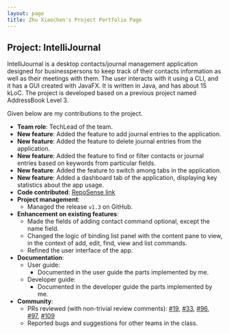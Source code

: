 ```yaml
---
layout: page
title: Zhu Xiaochen's Project Portfolio Page
---
```


## Project: IntelliJournal

IntelliJournal is a desktop contacts/journal management application designed for
businesspersons to keep track of their contacts information as well as their meetings
with them. The user interacts with it using a CLI, and it has a GUI created with
JavaFX. It is written in Java, and has about 15 kLoC. The project is developed based
on a previous project named AddressBook Level 3.

Given below are my contributions to the project.

* **Team role**: TechLead of the team.
* **New feature**: Added the feature to add journal entries to the application.
* **New feature**: Added the feature to delete journal entries from the application.
* **New feature**: Added the feature to find or filter contacts or journal entries
based on keywords from particular fields.
* **New feature**: Added the feature to switch among tabs in the application.
* **New feature**: Added a dashboard tab of the application, displaying key
statistics about the app usage.
* **Code contributed**: [RepoSense link](https://nus-cs2103-ay2021s1.github.io/tp-dashboard/#breakdown=true&search=w17-4&sort=groupTitle&sortWithin=title&since=2020-08-14&timeframe=commit&mergegroup=&groupSelect=groupByRepos&checkedFileTypes=docs~functional-code~test-code~other&tabOpen=true&tabType=authorship&tabAuthor=zhXchD&tabRepo=AY2021S1-CS2103T-W17-4%2Ftp%5Bmaster%5D&authorshipIsMergeGroup=false&authorshipFileTypes=docs~functional-code~test-code~other)
* **Project management**:
  * Managed the release `v1.3` on GitHub.
* **Enhancement on existing features**:
  * Made the fields of adding contact command optional, except the name field.
  * Changed the logic of binding list panel with the content pane to view, in the
  context of add, edit, find, view and list commands.
  * Refined the user interface of the app.
* **Documentation**:
  * User guide:
    * Documented in the user guide the parts implemented by me.
  * Developer guide:
    * Documented in the developer guide the parts implemented by me.
* **Community**:
  * PRs reviewed (with non-trivial review comments):
  [\#19](https://github.com/AY2021S1-CS2103T-W17-4/tp/pull/19),
  [\#33](https://github.com/AY2021S1-CS2103T-W17-4/tp/pull/33),
  [\#96](https://github.com/AY2021S1-CS2103T-W17-4/tp/pull/96),
  [\#97](https://github.com/AY2021S1-CS2103T-W17-4/tp/pull/97),
  [\#109](https://github.com/AY2021S1-CS2103T-W17-4/tp/pull/109)
  * Reported bugs and suggestions for other teams in the class.
